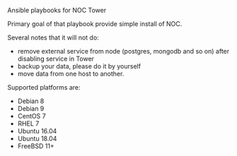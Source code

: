 Ansible playbooks for NOC Tower

Primary goal of that playbook provide simple install of NOC.

Several notes that it will not do:
* remove external service from node (postgres, mongodb and so on) after disabling service in Tower
* backup your data, please do it by yourself
* move data from one host to another.

Supported platforms are:

* Debian 8
* Debian 9
* CentOS 7
* RHEL 7
* Ubuntu 16.04
* Ubuntu 18.04
* FreeBSD 11+

